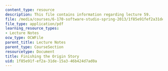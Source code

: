 ```yaml
---
content_type: resource
description: This file contains information regarding lecture 59.
file: /media/courses/6-170-software-studio-spring-2013/1f85e91fef2a31de15a346b424d7ad0a_MIT6_170S13_59-fini-story.pdf
file_type: application/pdf
learning_resource_types:
- Lecture Notes
ocw_type: OCWFile
parent_title: Lecture Notes
parent_type: CourseSection
resourcetype: Document
title: Finishing the Origin Story
uid: 1f85e91f-ef2a-31de-15a3-46b424d7ad0a
---
```

